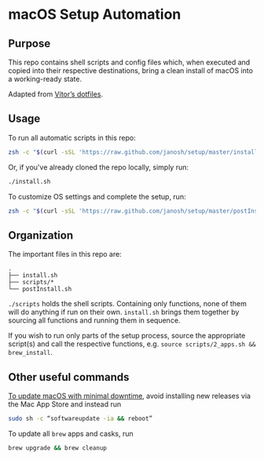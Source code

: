 # macOS Setup Automation

## Purpose

This repo contains shell scripts and config files which, when executed and copied into their respective destinations, bring a clean install of macOS into a working-ready state.

Adapted from [Vítor’s dotfiles](https://github.com/vitorgalvao/dotfiles).

## Usage

To run all automatic scripts in this repo:

```sh
zsh -c "$(curl -sSL 'https://raw.github.com/janosh/setup/master/install.sh')"
```

Or, if you've already cloned the repo locally, simply run:

```sh
./install.sh
```

To customize OS settings and complete the setup, run:

```sh
zsh -c "$(curl -sSL 'https://raw.github.com/janosh/setup/master/postInstall.sh')"
```

## Organization

The important files in this repo are:

```text
.
├── install.sh
├── scripts/*
└── postInstall.sh
```

`./scripts` holds the shell scripts. Containing only functions, none of them will do anything if run on their own. `install.sh` brings them together by sourcing all functions and running them in sequence.

If you wish to run only parts of the setup process, source the appropriate script(s) and call the respective functions, e.g. `source scripts/2_apps.sh && brew_install`.

## Other useful commands

[To update macOS with minimal downtime](https://9to5mac.com/2017/07/20/how-to-update-mac-using-terminal), avoid installing new releases via the Mac App Store and instead run

```sh
sudo sh -c “softwareupdate -ia && reboot”
```

To update all `brew` apps and casks, run

```sh
brew upgrade && brew cleanup
```
